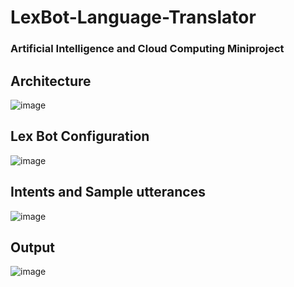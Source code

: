 # LexBot-Language-Translator
### Artificial Intelligence and Cloud Computing Miniproject
## Architecture
![image](https://github.com/AyaanArshad/LexBot-Language-Translator/assets/92472791/b346933f-dd2b-45ca-ba60-795573b02c7a)


## Lex Bot Configuration
![image](https://github.com/AyaanArshad/LexBot-Language-Translator/assets/92472791/2ddc3a6d-a87c-4ae4-a9a7-d8e2ece91a81)


## Intents and Sample utterances
![image](https://github.com/AyaanArshad/LexBot-Language-Translator/assets/92472791/10f4bb68-edfe-44ed-810f-40fb01c20e8f)

## Output
![image](https://github.com/AyaanArshad/LexBot-Language-Translator/assets/92472791/1e4b802d-6f8f-4e67-8a87-10b847f75209)
